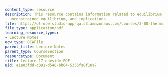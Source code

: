 ```yaml
---
content_type: resource
description: This resource contains information related to equilibrium thermodynamics,
  unconstrained equilibrium, and implications.
file: https://ol-ocw-studio-app-qa.s3.amazonaws.com/courses/3-00-thermodynamics-of-materials-fall-2002/e1a03fddc391d548bb045355fa8f10a7_lecture_17_oneside.PDF
file_type: application/pdf
learning_resource_types:
- Lecture Notes
ocw_type: OCWFile
parent_title: Lecture Notes
parent_type: CourseSection
resourcetype: Document
title: lecture_17_oneside.PDF
uid: e1a03fdd-c391-d548-bb04-5355fa8f10a7
---
```


